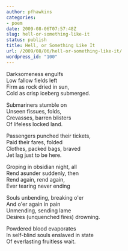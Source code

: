```yaml
---
author: pfhawkins
categories:
- poem
date: 2009-08-06T07:57:48Z
slug: hell-or-something-like-it
status: publish
title: Hell, or Something Like It
url: /2009/08/06/hell-or-something-like-it/
wordpress_id: "100"
---
```


Darksomeness engulfs  
Low fallow fields left  
Firm as rock dried in sun,  
Cold as crisp iceberg submerged.

Submariners stumble on  
Unseen fissues, folds,  
Crevasses, barren blisters  
Of lifeless locked land.

Passengers punched their tickets,  
Paid their fares, folded  
Clothes, packed bags, braved  
Jet lag just to be here.

Groping in obsidian night, all  
Rend asunder suddenly, then  
Rend again, rend again,  
Ever tearing never ending

Souls unbending, breaking o'er  
And o'er again in pain  
Unmending, sending lame  
Desires (unquenched fires) drowning.

Powdered blood evaporates  
In self-blind souls enslaved in state  
Of everlasting fruitless wait.
